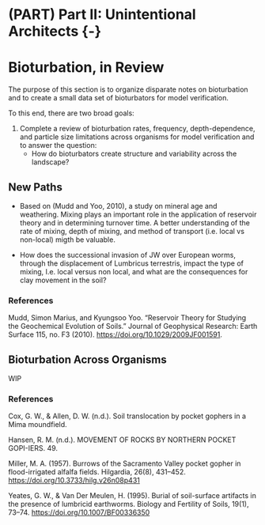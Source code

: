 # (PART) Part II: Unintentional Architects {-}
# Bioturbation, in Review



The purpose of this section is to organize disparate notes on bioturbation and to create a small data set of bioturbators for model verification.

To this end, there are two broad goals:

1.  Complete a review of bioturbation rates, frequency, depth-dependence, and particle size limitations across organisms for model verification and to answer the question:
    -   How do bioturbators create structure and variability across the landscape?

## New Paths

-   Based on (Mudd and Yoo, 2010), a study on mineral age and weathering. Mixing plays an important role in the application of reservoir theory and in determining turnover time. A better understanding of the rate of mixing, depth of mixing, and method of transport (i.e. local vs non-local) migth be valuable.

-   How does the successional invasion of JW over European worms, through the displacement of Lumbricus terrestris, impact the type of mixing, I.e. local versus non local, and what are the consequences for clay movement in the soil?

### References

Mudd, Simon Marius, and Kyungsoo Yoo. “Reservoir Theory for Studying the Geochemical Evolution of Soils.” Journal of Geophysical Research: Earth Surface 115, no. F3 (2010). <https://doi.org/10.1029/2009JF001591>.

## Bioturbation Across Organisms

WIP

### References

Cox, G. W., & Allen, D. W. (n.d.). Soil translocation by pocket gophers in a Mima moundfield.

Hansen, R. M. (n.d.). MOVEMENT OF ROCKS BY NORTHERN POCKET GOPI-IERS. 49.

Miller, M. A. (1957). Burrows of the Sacramento Valley pocket gopher in flood-irrigated alfalfa fields. Hilgardia, 26(8), 431–452. <https://doi.org/10.3733/hilg.v26n08p431>

Yeates, G. W., & Van Der Meulen, H. (1995). Burial of soil-surface artifacts in the presence of lumbricid earthworms. Biology and Fertility of Soils, 19(1), 73–74. <https://doi.org/10.1007/BF00336350>
